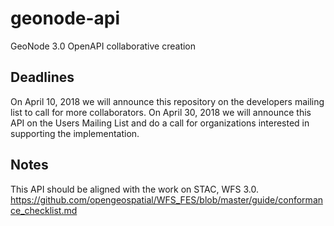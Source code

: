 # geonode-api
GeoNode 3.0 OpenAPI collaborative creation

## Deadlines
On April 10, 2018 we will announce this repository on the developers mailing list to call for more collaborators.
On April 30, 2018 we will announce this API on the Users Mailing List and do a call for organizations interested in supporting the implementation.

## Notes
This API should be aligned with the work on STAC, WFS 3.0.
https://github.com/opengeospatial/WFS_FES/blob/master/guide/conformance_checklist.md